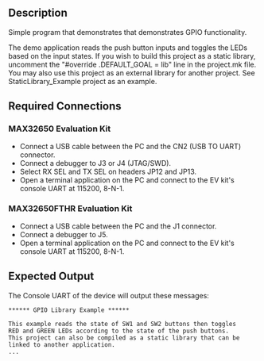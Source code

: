 ## Description

Simple program that demonstrates that demonstrates GPIO functionality.

The demo application reads the push button inputs and toggles the LEDs based on the input states. If you
wish to build this project as a static library, uncomment the "#override .DEFAULT_GOAL = lib" line in 
the project.mk file. You may also use this project as an external library for another project. See
StaticLibrary_Example project as an example.

## Required Connections

### MAX32650 Evaluation Kit
-   Connect a USB cable between the PC and the CN2 (USB TO UART) connector.
-   Connect a debugger to J3 or J4 (JTAG/SWD).
-   Select RX SEL and TX SEL on headers JP12 and JP13.
-   Open a terminal application on the PC and connect to the EV kit's console UART at 115200, 8-N-1.

### MAX32650FTHR Evaluation Kit
-   Connect a USB cable between the PC and the J1 connector.
-   Connect a debugger to J5.
-   Open a terminal application on the PC and connect to the EV kit's console UART at 115200, 8-N-1.

## Expected Output

The Console UART of the device will output these messages:

```
****** GPIO Library Example ******

This example reads the state of SW1 and SW2 buttons then toggles
RED and GREEN LEDs according to the state of the push buttons.
This project can also be compiled as a static library that can be
linked to another application.
...
```

